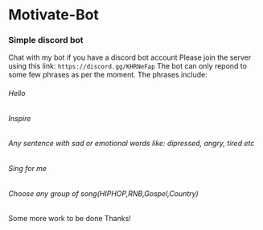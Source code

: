 # Motivate-Bot
### Simple discord bot
Chat with my bot if you have a discord bot account
Please join the server using this link: ``` https://discord.gg/KHRNeFap ```
The bot can only repond to some few phrases as per the moment.
The phrases include:
###### Hello
###### Inspire
###### Any sentence with sad or emotional words like: dipressed, angry, tired etc
###### Sing for me
###### Choose any group of song(HIPHOP,RNB,Gospel,Country)
Some more work to be done
Thanks!
